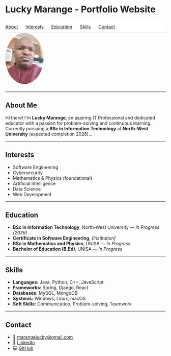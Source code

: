 # Lucky Marange - Portfolio Website

<!-- Sticky Navigation Bar -->
<div style="position: sticky; top: 0; background-color: white; padding: 10px 0; z-index: 1000; border-bottom: 1px solid #ccc;">
  <a href="#about" style="margin-right: 20px;">About</a>
  <a href="#interests" style="margin-right: 20px;">Interests</a>
  <a href="#education" style="margin-right: 20px;">Education</a>
  <a href="#skills" style="margin-right: 20px;">Skills</a>
  <a href="#contact">Contact</a>
</div>

<!-- Profile Image on Top Left -->
<img src="img.jpg" alt="Lucky Marange" style="border-radius: 50%; width: 120px; float: left; margin-right: 20px; margin-bottom: 10px;">

<!-- Clearfix -->
<div style="clear: both;"></div>

<style>
  h2[id] {
    scroll-margin-top: 100px; /* To prevent heading being hidden under sticky nav */
  }
</style>

---

## <a id="about"></a>About Me

Hi there! I'm **Lucky Marange**, an aspiring IT Professional and dedicated educator with a passion for problem-solving and continuous learning. Currently pursuing a **BSc in Information Technology** at **North-West University** (expected completion 2026)...

---

## <a id="interests"></a>Interests

- Software Engineering  
- Cybersecurity  
- Mathematics & Physics (foundational)  
- Artificial Intelligence  
- Data Science  
- Web Development

---

## <a id="education"></a>Education

- **BSc in Information Technology**, North-West University — *In Progress (2026)*  
- **Certificate in Software Engineering**, *[Institution]*  
- **BSc in Mathematics and Physics**, UNISA — *In Progress*  
- **Bachelor of Education (B.Ed)**, UNISA — *In Progress*

---

## <a id="skills"></a>Skills

- **Languages:** Java, Python, C++, JavaScript  
- **Frameworks:** Spring, Django, React  
- **Databases:** MySQL, MongoDB  
- **Systems:** Windows, Linux, macOS  
- **Soft Skills:** Communication, Problem-solving, Teamwork

---

## <a id="contact"></a>Contact

- 📧 [marangelucky@gmail.com](mailto:marangelucky@gmail.com)  
- 🔗 [LinkedIn](https://linkedin.com/in/luckymarange)  
- 💻 [GitHub](https://github.com/luckymarange)
